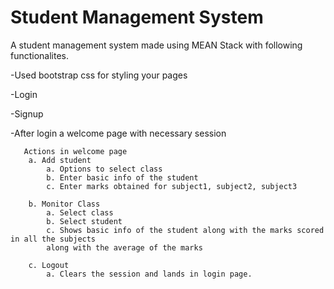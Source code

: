 # Student Management System

A student management system made using MEAN Stack with following functionalites.

 -Used bootstrap css for styling your pages

 -Login

 -Signup

 -After login a welcome page with necessary session

       Actions in welcome page
		a. Add student
			a. Options to select class
			b. Enter basic info of the student
			c. Enter marks obtained for subject1, subject2, subject3	
			
		b. Monitor Class
			a. Select class
			b. Select student
			c. Shows basic info of the student along with the marks scored in all the subjects
			along with the average of the marks

		c. Logout
			a. Clears the session and lands in login page.
